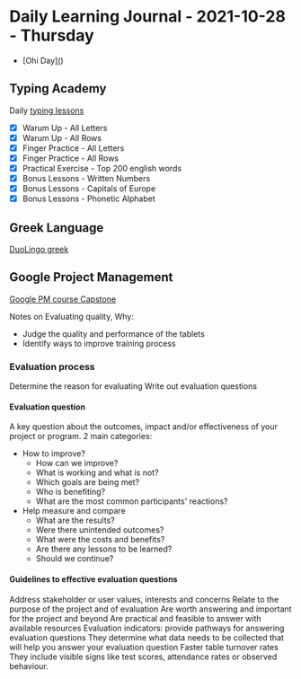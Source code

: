 # Daily Learning Journal - 2021-10-28 - Thursday

- [Ohi Day][(](https://en.wikipedia.org/wiki/Ohi_Day))

## Typing Academy

Daily [typing lessons](https://www.typing.academy/typing-tutor/lessons)

- [x] Warum Up - All Letters
- [x] Warum Up - All Rows
- [x] Finger Practice - All Letters
- [x] Finger Practice - All Rows
- [x] Practical Exercise - Top 200 english words
- [x] Bonus Lessons - Written Numbers
- [x] Bonus Lessons - Capitals of Europe
- [x] Bonus Lessons - Phonetic Alphabet

## Greek Language

[DuoLingo greek](https://www.duolingo.com/learn)

## Google Project Management

[Google PM course Capstone](https://www.coursera.org/learn/applying-project-management/home/week/3)

Notes on Evaluating quality, Why:

- Judge the quality and performance of the tablets
- Identify ways to improve training process

### Evaluation process

Determine the reason for evaluating
Write out evaluation questions

#### Evaluation question

A key question about the outcomes, impact and/or effectiveness of your project or program.
2 main categories:

- How to improve?
  - How can we improve?
  - What is working and what is not?
  - Which goals are being met?
  - Who is benefiting?
  - What are the most common participants' reactions?
- Help measure and compare
  - What are the results?
  - Were there unintended outcomes?
  - What were the costs and benefits?
  - Are there any lessons to be learned?
  - Should we continue?

#### Guidelines to effective evaluation questions

Address stakeholder or user values, interests and concerns
Relate to the purpose of the project and of evaluation
Are worth answering and important for the project and beyond
Are practical and feasible to answer with available resources
Evaluation indicators: provide pathways for answering evaluation questions
They determine what data needs to be collected that will help you answer your evaluation question
Faster table turnover rates
They include visible signs like test scores, attendance rates or observed behaviour.
